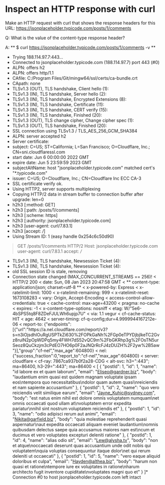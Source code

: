 # Inspect an HTTP response with curl #

Make an HTTP request with curl that shows the response headers for this URL: https://jsonplaceholder.typicode.com/posts/1/comments

Q: What is the value of the content-type response header?

A: ** $ curl https://jsonplaceholder.typicode.com/posts/1/comments -v **
*   Trying 188.114.97.7:443...
* Connected to jsonplaceholder.typicode.com (188.114.97.7) port 443 (#0)
* ALPN: offers h2
* ALPN: offers http/1.1
*  CAfile: C:/Program Files/Git/mingw64/ssl/certs/ca-bundle.crt
*  CApath: none
* TLSv1.3 (OUT), TLS handshake, Client hello (1):
* TLSv1.3 (IN), TLS handshake, Server hello (2):
* TLSv1.3 (IN), TLS handshake, Encrypted Extensions (8):
* TLSv1.3 (IN), TLS handshake, Certificate (11):
* TLSv1.3 (IN), TLS handshake, CERT verify (15):
* TLSv1.3 (IN), TLS handshake, Finished (20):
* TLSv1.3 (OUT), TLS change cipher, Change cipher spec (1):
* TLSv1.3 (OUT), TLS handshake, Finished (20):
* SSL connection using TLSv1.3 / TLS_AES_256_GCM_SHA384
* ALPN: server accepted h2
* Server certificate:
*  subject: C=US; ST=California; L=San Francisco; O=Cloudflare, Inc.; CN=sni.cloudflaressl.com
*  start date: Jun  6 00:00:00 2022 GMT
*  expire date: Jun  5 23:59:59 2023 GMT
*  subjectAltName: host "jsonplaceholder.typicode.com" matched cert's "*.typicode.com"
*  issuer: C=US; O=Cloudflare, Inc.; CN=Cloudflare Inc ECC CA-3
*  SSL certificate verify ok.
* Using HTTP2, server supports multiplexing
* Copying HTTP/2 data in stream buffer to connection buffer after upgrade: len=0
* h2h3 [:method: GET]
* h2h3 [:path: /posts/1/comments]
* h2h3 [:scheme: https]
* h2h3 [:authority: jsonplaceholder.typicode.com]
* h2h3 [user-agent: curl/7.83.1]
* h2h3 [accept: */*]
* Using Stream ID: 1 (easy handle 0x254c6c50d90)
> GET /posts/1/comments HTTP/2
> Host: jsonplaceholder.typicode.com
> user-agent: curl/7.83.1
> accept: */*
>
* TLSv1.3 (IN), TLS handshake, Newsession Ticket (4):
* TLSv1.3 (IN), TLS handshake, Newsession Ticket (4):
* old SSL session ID is stale, removing
* Connection state changed (MAX_CONCURRENT_STREAMS == 256)!
< HTTP/2 200 
< date: Sun, 08 Jan 2023 20:47:58 GMT
< ** content-type: application/json; charset=utf-8 **
< x-powered-by: Express
< x-ratelimit-limit: 1000
< x-ratelimit-remaining: 999
< x-ratelimit-reset: 1673108283
< vary: Origin, Accept-Encoding
< access-control-allow-credentials: true
< cache-control: max-age=43200
< pragma: no-cache
< expires: -1
< x-content-type-options: nosniff
< etag: W/"5e6-4bSPS5tq8F8ZDeFJULWh6upjp7U"
< via: 1.1 vegur
< cf-cache-status: HIT
< age: 4642
< server-timing: cf-q-config;dur=4.9999944167212e-06
< report-to: {"endpoints":[{"url":"https:\/\/a.nel.cloudflare.com\/report\/v3?s=n3iOjsdhIOuRgUSPTkZi630%2FOPkGaNh%2FGp0eTPYDjbjlkeTC2Gvz8rulN2pOpWDPq5my4FWH7dS52vQC9m%2FbGKRhp3g%2FOsTN5urSeoz8QuCkzjm3cPdEO7HO6p0F2aJNQrRcFJ4zDUZH%2F2yw%2B5aw"}],"group":"cf-nel","max_age":604800}
< nel: {"success_fraction":0,"report_to":"cf-nel","max_age":604800}
< server: cloudflare
< cf-ray: 7867ca937b0f2a28-CDG
< alt-svc: h3=":443"; ma=86400, h3-29=":443"; ma=86400
<
[
  {
    "postId": 1,
    "id": 1,
    "name": "id labore ex et quam laborum",
    "email": "Eliseo@gardner.biz",
    "body": "laudantium enim quasi est quidem magnam voluptate ipsam eos\ntempora quo necessitatibus\ndolor quam autem quasi\nreiciendis et nam sapiente accusantium"
  },
  {
    "postId": 1,
    "id": 2,
    "name": "quo vero reiciendis velit similique earum",
    "email": "Jayne_Kuhic@sydney.com",
    "body": "est natus enim nihil est dolore omnis voluptatem numquam\net omnis occaecati quod ullam at\nvoluptatem error expedita pariatur\nnihil sint nostrum voluptatem reiciendis et"
  },
  {
    "postId": 1,
    "id": 3,
    "name": "odio adipisci rerum aut animi",
    "email": "Nikita@garfield.biz",
    "body": "quia molestiae reprehenderit quasi aspernatur\naut expedita occaecati aliquam eveniet laudantium\nomnis quibusdam delectus saepe quia accusamus maiores nam est\ncum et ducimus et vero voluptates excepturi deleniti ratione"
  },
  {
    "postId": 1,
    "id": 4,
    "name": "alias odio sit",
    "email": "Lew@alysha.tv",
    "body": "non et atque\noccaecati deserunt quas accusantium unde odit nobis qui voluptatem\nquia voluptas consequuntur itaque dolor\net qui rerum deleniti ut 
occaecati"
  },
  {
    "postId": 1,
    "id": 5,
    "name": "vero eaque aliquid doloribus et culpa",
    "email": "Hayden@althea.biz",
    "body": "harum non quasi et ratione\ntempore iure ex voluptates in ratione\nharum architecto fugit inventore cupiditate\nvoluptates magni quo et"
  }
]* Connection #0 to host jsonplaceholder.typicode.com left intact
